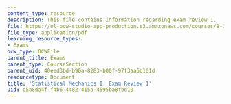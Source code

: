 ```yaml
---
content_type: resource
description: This file contains information regarding exam review 1.
file: https://ol-ocw-studio-app-production.s3.amazonaws.com/courses/8-333-statistical-mechanics-i-statistical-mechanics-of-particles-fall-2013/c5a8da4ff4b64482415a4595ba8fbd10_MIT8_333F13_ExamReview1.pdf
file_type: application/pdf
learning_resource_types:
- Exams
ocw_type: OCWFile
parent_title: Exams
parent_type: CourseSection
parent_uid: 40eed3bd-b90a-8283-b00f-97f3aa6b161d
resourcetype: Document
title: 'Statistical Mechanics I: Exam Review 1'
uid: c5a8da4f-f4b6-4482-415a-4595ba8fbd10
---
```

